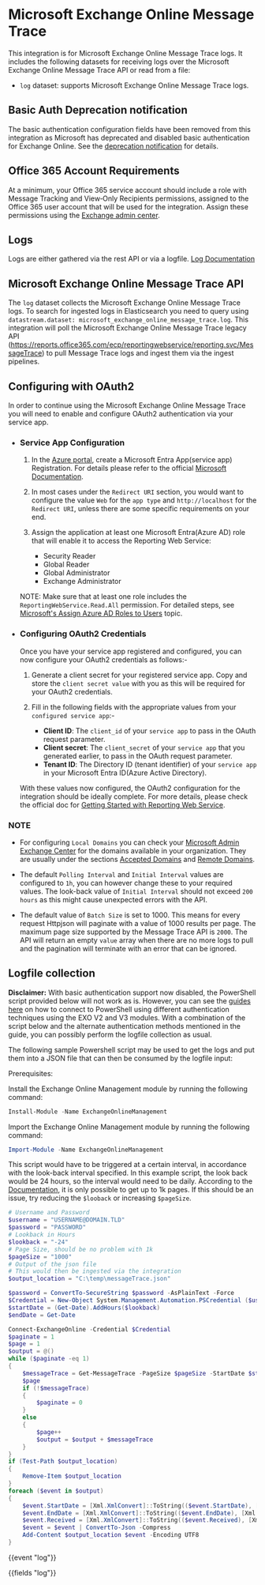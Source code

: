 # Microsoft Exchange Online Message Trace

This integration is for Microsoft Exchange Online Message Trace logs. It includes the following
datasets for receiving logs over the Microsoft Exchange Online Message Trace API or read from a file:

- `log` dataset: supports Microsoft Exchange Online Message Trace logs.

## Basic Auth Deprecation notification
The basic authentication configuration fields have been removed from this integration as Microsoft has deprecated and disabled basic authentication for Exchange Online. See the [deprecation notification](https://learn.microsoft.com/en-us/exchange/clients-and-mobile-in-exchange-online/deprecation-of-basic-authentication-exchange-online) for details.

## Office 365 Account Requirements
At a minimum, your Office 365 service account should include a role with Message Tracking and View‑Only Recipients permissions, assigned to the Office 365 user account
that will be used for the integration. Assign these permissions using the [Exchange admin center](https://admin.exchange.microsoft.com).

## Logs
Logs are either gathered via the rest API or via a logfile. [Log Documentation](https://docs.microsoft.com/en-us/previous-versions/office/developer/o365-enterprise-developers/jj984335(v=office.15))

## Microsoft Exchange Online Message Trace API
The `log` dataset collects the Microsoft Exchange Online Message Trace logs. To search for ingested logs in Elasticsearch you need to query using `datastream.dataset: microsoft_exchange_online_message_trace.log`. This integration will poll the Microsoft Exchange Online Message Trace legacy API (https://reports.office365.com/ecp/reportingwebservice/reporting.svc/MessageTrace) to pull Message Trace logs and ingest them via the ingest pipelines.

## Configuring with OAuth2
In order to continue using the Microsoft Exchange Online Message Trace you will need to enable and configure OAuth2 authentication via your service app.
- ### Service App Configuration  
    1) In the [Azure portal](https://portal.azure.com/), create a Microsoft Entra App(service app) Registration. For details please refer to the official [Microsoft Documentation](https://learn.microsoft.com/en-us/entra/identity-platform/howto-create-service-principal-portal).
    2) In most cases under the `Redirect URI` section, you would want to configure the value `Web` for the `app type` and `http://localhost` for the `Redirect URI`, unless there are some specific requirements on your end.
    3) Assign the application at least one Microsoft Entra(Azure AD) role that will enable it to access the Reporting Web Service:

        - Security Reader
        - Global Reader
        - Global Administrator
        - Exchange Administrator
    
    
    NOTE: Make sure that at least one role includes the `ReportingWebService.Read.All` permission. For detailed steps, see [Microsoft's Assign Azure AD Roles to Users](https://learn.microsoft.com/en-us/entra/identity/role-based-access-control/manage-roles-portal) topic.

- ### Configuring OAuth2 Credentials
  Once you have your service app registered and configured, you can now configure your OAuth2 credentials as follows:- 
    1) Generate a client secret for your registered service app. Copy and store the `client secret value` with you as this will be required for your OAuth2 credentials.
    2) Fill in the following fields with the appropriate values from your `configured service app`:-
        
        - **Client ID**: The `client_id` of your `service app` to pass in the OAuth request parameter.
        - **Client secret**:  The `client_secret`  of your `service app` that you generated earlier, to pass in the OAuth request parameter.
        - **Tenant ID**: The Directory ID (tenant identifier) of your `service app` in your Microsoft Entra ID(Azure Active Directory).
  
  
  With these values now configured, the OAuth2 configuration for the integration should be ideally complete. For more details, please check the 
  official doc for [Getting Started with Reporting Web Service](https://learn.microsoft.com/en-gb/previous-versions/office/developer/o365-enterprise-developers/jj984325(v=office.15)#get-started-with-reporting-web-service).

### NOTE
- For configuring `Local Domains` you can check your [Microsoft Admin Exchange Center](https://admin.exchange.microsoft.com/) for the domains
available in your organization. They are usually under the sections [Accepted Domains](https://admin.exchange.microsoft.com/#/accepteddomains) and [Remote Domains](https://admin.exchange.microsoft.com/#/remotedomains).

- The default `Polling Interval` and `Initial Interval` values are configured to `1h`, you can however change these to your required values. The look-back 
  value of `Initial Interval` should not exceed `200 hours` as this might cause unexpected errors with the API.

- The default value of `Batch Size` is set to 1000. This means for every request Httpjson will paginate with a value of 1000 results per page. The 
   maximum page size supported by the Message Trace API is `2000`. The API will return an empty `value` array when there are no more logs to pull and the
   pagination will terminate with an error that can be ignored.

## Logfile collection 

**Disclaimer:**  With basic authentication support now disabled, the PowerShell script provided below will not work as is. However, you can 
see the [guides here](https://learn.microsoft.com/en-us/powershell/exchange/connect-to-exchange-online-powershell?view=exchange-ps) on how 
to connect to PowerShell using different authentication techniques using the EXO V2 and V3 modules. With a combination of the script below
and the alternate authentication methods mentioned in the guide, you can possibly perform the logfile collection as usual.
<br>

The following sample Powershell script may be used to get the logs and put them into a JSON file that can then be
consumed by the logfile input:

Prerequisites:

Install the Exchange Online Management module by running the following command: 

````powershell
Install-Module -Name ExchangeOnlineManagement
````

Import the Exchange Online Management module by running the following command:

````powershell
Import-Module -Name ExchangeOnlineManagement
````

This script would have to be triggered at a certain interval, in accordance with the look-back interval specified.
In this example script, the look back would be 24 hours, so the interval would need to be daily.
According to the [Documentation](https://learn.microsoft.com/en-us/powershell/module/exchange/get-messagetrace?view=exchange-ps),
it is only possible to get up to 1k pages. If this should be an issue, try reducing the `$looback` or increasing `$pageSize`.

```powershell
# Username and Password
$username = "USERNAME@DOMAIN.TLD"
$password = "PASSWORD"
# Lookback in Hours
$lookback = "-24"
# Page Size, should be no problem with 1k
$pageSize = "1000"
# Output of the json file
# This would then be ingested via the integration
$output_location = "C:\temp\messageTrace.json"

$password = ConvertTo-SecureString $password -AsPlainText -Force
$Credential = New-Object System.Management.Automation.PSCredential ($username, $password)
$startDate = (Get-Date).AddHours($lookback)
$endDate = Get-Date

Connect-ExchangeOnline -Credential $Credential
$paginate = 1
$page = 1
$output = @()
while ($paginate -eq 1)
{
    $messageTrace = Get-MessageTrace -PageSize $pageSize -StartDate $startDate -EndDate $endDate -Page $page
    $page
    if (!$messageTrace)
    {
        $paginate = 0
    }
    else
    {
        $page++
        $output = $output + $messageTrace
    }
}
if (Test-Path $output_location)
{
    Remove-Item $output_location
}
foreach ($event in $output)
{
    $event.StartDate = [Xml.XmlConvert]::ToString(($event.StartDate), [Xml.XmlDateTimeSerializationMode]::Utc)
    $event.EndDate = [Xml.XmlConvert]::ToString(($event.EndDate), [Xml.XmlDateTimeSerializationMode]::Utc)
    $event.Received = [Xml.XmlConvert]::ToString(($event.Received), [Xml.XmlDateTimeSerializationMode]::Utc)
    $event = $event | ConvertTo-Json -Compress
    Add-Content $output_location $event -Encoding UTF8
}
```
{{event "log"}}

{{fields "log"}}